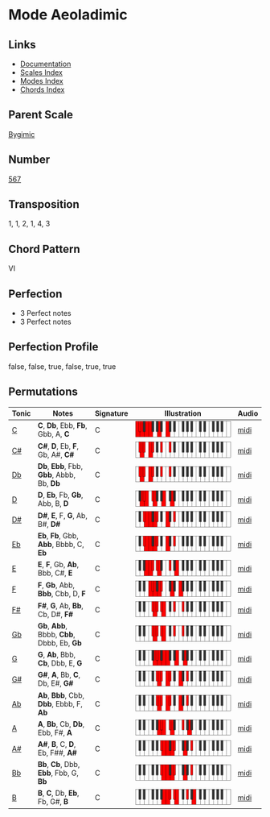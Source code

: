 # Mode Aeoladimic

## Links

- [Documentation](README.md)
- [Scales Index](Scales.md)
- [Modes Index](Modes.md)
- [Chords Index](Chords.md)

## Parent Scale

[Bygimic](ScaleBygimic.md)

## Number

[567](https://ianring.com/musictheory/scales/567)

## Transposition

1, 1, 2, 1, 4, 3

## Chord Pattern

VI

## Perfection

- 3 Perfect notes
- 3 Perfect notes

## Perfection Profile

false, false, true, false, true, true

## Permutations

| Tonic | Notes | Signature | Illustration | Audio |
|-------|-------|-----------|--------------|-------|
| [C](ModeCNaturalAeoladimic.md) | **C**, **Db**, Ebb, **Fb**, Gbb, A, **C** | C | ![CNaturalAeoladimic](ModeCNaturalAeoladimic.png) | [midi](https://github.com/edipermadi/music/blob/main/docs/ModeCNaturalAeoladimic.mid?raw=true) |
| [C#](ModeCSharpAeoladimic.md) | **C#**, **D**, Eb, **F**, Gb, A#, **C#** | C | ![CSharpAeoladimic](ModeCSharpAeoladimic.png) | [midi](https://github.com/edipermadi/music/blob/main/docs/ModeCSharpAeoladimic.mid?raw=true) |
| [Db](ModeDFlatAeoladimic.md) | **Db**, **Ebb**, Fbb, **Gbb**, Abbb, Bb, **Db** | C | ![DFlatAeoladimic](ModeDFlatAeoladimic.png) | [midi](https://github.com/edipermadi/music/blob/main/docs/ModeDFlatAeoladimic.mid?raw=true) |
| [D](ModeDNaturalAeoladimic.md) | **D**, **Eb**, Fb, **Gb**, Abb, B, **D** | C | ![DNaturalAeoladimic](ModeDNaturalAeoladimic.png) | [midi](https://github.com/edipermadi/music/blob/main/docs/ModeDNaturalAeoladimic.mid?raw=true) |
| [D#](ModeDSharpAeoladimic.md) | **D#**, **E**, F, **G**, Ab, B#, **D#** | C | ![DSharpAeoladimic](ModeDSharpAeoladimic.png) | [midi](https://github.com/edipermadi/music/blob/main/docs/ModeDSharpAeoladimic.mid?raw=true) |
| [Eb](ModeEFlatAeoladimic.md) | **Eb**, **Fb**, Gbb, **Abb**, Bbbb, C, **Eb** | C | ![EFlatAeoladimic](ModeEFlatAeoladimic.png) | [midi](https://github.com/edipermadi/music/blob/main/docs/ModeEFlatAeoladimic.mid?raw=true) |
| [E](ModeENaturalAeoladimic.md) | **E**, **F**, Gb, **Ab**, Bbb, C#, **E** | C | ![ENaturalAeoladimic](ModeENaturalAeoladimic.png) | [midi](https://github.com/edipermadi/music/blob/main/docs/ModeENaturalAeoladimic.mid?raw=true) |
| [F](ModeFNaturalAeoladimic.md) | **F**, **Gb**, Abb, **Bbb**, Cbb, D, **F** | C | ![FNaturalAeoladimic](ModeFNaturalAeoladimic.png) | [midi](https://github.com/edipermadi/music/blob/main/docs/ModeFNaturalAeoladimic.mid?raw=true) |
| [F#](ModeFSharpAeoladimic.md) | **F#**, **G**, Ab, **Bb**, Cb, D#, **F#** | C | ![FSharpAeoladimic](ModeFSharpAeoladimic.png) | [midi](https://github.com/edipermadi/music/blob/main/docs/ModeFSharpAeoladimic.mid?raw=true) |
| [Gb](ModeGFlatAeoladimic.md) | **Gb**, **Abb**, Bbbb, **Cbb**, Dbbb, Eb, **Gb** | C | ![GFlatAeoladimic](ModeGFlatAeoladimic.png) | [midi](https://github.com/edipermadi/music/blob/main/docs/ModeGFlatAeoladimic.mid?raw=true) |
| [G](ModeGNaturalAeoladimic.md) | **G**, **Ab**, Bbb, **Cb**, Dbb, E, **G** | C | ![GNaturalAeoladimic](ModeGNaturalAeoladimic.png) | [midi](https://github.com/edipermadi/music/blob/main/docs/ModeGNaturalAeoladimic.mid?raw=true) |
| [G#](ModeGSharpAeoladimic.md) | **G#**, **A**, Bb, **C**, Db, E#, **G#** | C | ![GSharpAeoladimic](ModeGSharpAeoladimic.png) | [midi](https://github.com/edipermadi/music/blob/main/docs/ModeGSharpAeoladimic.mid?raw=true) |
| [Ab](ModeAFlatAeoladimic.md) | **Ab**, **Bbb**, Cbb, **Dbb**, Ebbb, F, **Ab** | C | ![AFlatAeoladimic](ModeAFlatAeoladimic.png) | [midi](https://github.com/edipermadi/music/blob/main/docs/ModeAFlatAeoladimic.mid?raw=true) |
| [A](ModeANaturalAeoladimic.md) | **A**, **Bb**, Cb, **Db**, Ebb, F#, **A** | C | ![ANaturalAeoladimic](ModeANaturalAeoladimic.png) | [midi](https://github.com/edipermadi/music/blob/main/docs/ModeANaturalAeoladimic.mid?raw=true) |
| [A#](ModeASharpAeoladimic.md) | **A#**, **B**, C, **D**, Eb, F##, **A#** | C | ![ASharpAeoladimic](ModeASharpAeoladimic.png) | [midi](https://github.com/edipermadi/music/blob/main/docs/ModeASharpAeoladimic.mid?raw=true) |
| [Bb](ModeBFlatAeoladimic.md) | **Bb**, **Cb**, Dbb, **Ebb**, Fbb, G, **Bb** | C | ![BFlatAeoladimic](ModeBFlatAeoladimic.png) | [midi](https://github.com/edipermadi/music/blob/main/docs/ModeBFlatAeoladimic.mid?raw=true) |
| [B](ModeBNaturalAeoladimic.md) | **B**, **C**, Db, **Eb**, Fb, G#, **B** | C | ![BNaturalAeoladimic](ModeBNaturalAeoladimic.png) | [midi](https://github.com/edipermadi/music/blob/main/docs/ModeBNaturalAeoladimic.mid?raw=true) |
